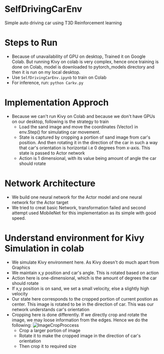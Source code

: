 #  SelfDrivingCarEnv
Simple auto driving car using T3D Reinforcement learning

# Steps to Run
* Because of unavailability of GPU on desktop, Trained it on Google Colab. But running Kivy on colab is very complex, hence once training is done on Colab, model is downloaded to pytorch_models directory and then it is run on my local desktop.
* Use `SelfDrivingCarEnv.ipynb` to train on Colab
* For inference, run: `python Carkv.py`

# Implementation Approch 
* Because we can't run Kivy on Colab and because we don't have GPUs on our desktop, following is the strategy to train
  * Load the sand image and move the coordinates (Vector) in env.Step() for simulating car movement.
  * State is captured by cropping a portion of sand image from car's position. And then rotating it in the direction of the car in such a way that car's orientation is horizontal i.e 0 degrees from x-axis. This state is passed to Actor network
  * Action is 1 dimensional, with its value being amount of angle the car should rotate

# Network Architecture
* We build one neural network for the Actor model and one neural network for the Actor target
* We tried to creat basic Network, transformation failed and second attempt used MobileNet for this implementation as its simple with good speed.

# Understand environment for Kivy Simulation in colab
* We simulate Kivy environment here. As Kivy doesn't do much apart from Graphics
* We maintain x,y position and car's angle. This is rotated based on action
* Action here is one-dimensional, which is the amount of degrees the car should rotate
* If x,y position is on sand, we set a small velocity, else a slightly high velocity
* Our state here corresponds to the cropped portion of current postion as center. This image is rotated to be in the direction of car. This was our network understands car's orientation
* Cropping here is done differently. If we directly crop and rotate the image, we may loose information from the edges. Hence we do the following:
  ![ImageCropProccess](images/croppedImage.png)
  * Crop a larger portion of image
  * Rotate it to make the cropped image in the direction of car's orientation
  * Then crop it to required size
